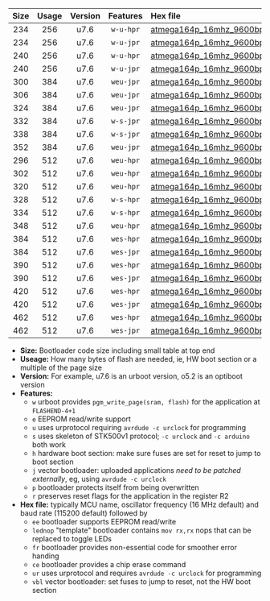 |Size|Usage|Version|Features|Hex file|
|:-:|:-:|:-:|:-:|:--|
|234|256|u7.6|`w-u-hpr`|[atmega164p_16mhz_9600bps_ur.hex](https://raw.githubusercontent.com/stefanrueger/urboot/main//atmega164p_16mhz_9600bps_ur.hex)|
|234|256|u7.6|`w-u-jpr`|[atmega164p_16mhz_9600bps_ur_vbl.hex](https://raw.githubusercontent.com/stefanrueger/urboot/main//atmega164p_16mhz_9600bps_ur_vbl.hex)|
|240|256|u7.6|`w-u-hpr`|[atmega164p_16mhz_9600bps_lednop_ur.hex](https://raw.githubusercontent.com/stefanrueger/urboot/main//atmega164p_16mhz_9600bps_lednop_ur.hex)|
|240|256|u7.6|`w-u-jpr`|[atmega164p_16mhz_9600bps_lednop_ur_vbl.hex](https://raw.githubusercontent.com/stefanrueger/urboot/main//atmega164p_16mhz_9600bps_lednop_ur_vbl.hex)|
|300|384|u7.6|`weu-jpr`|[atmega164p_16mhz_9600bps_ee_ur_vbl.hex](https://raw.githubusercontent.com/stefanrueger/urboot/main//atmega164p_16mhz_9600bps_ee_ur_vbl.hex)|
|306|384|u7.6|`weu-jpr`|[atmega164p_16mhz_9600bps_ee_lednop_ur_vbl.hex](https://raw.githubusercontent.com/stefanrueger/urboot/main//atmega164p_16mhz_9600bps_ee_lednop_ur_vbl.hex)|
|324|384|u7.6|`weu-jpr`|[atmega164p_16mhz_9600bps_ee_lednop_fr_ur_vbl.hex](https://raw.githubusercontent.com/stefanrueger/urboot/main//atmega164p_16mhz_9600bps_ee_lednop_fr_ur_vbl.hex)|
|332|384|u7.6|`w-s-jpr`|[atmega164p_16mhz_9600bps_vbl.hex](https://raw.githubusercontent.com/stefanrueger/urboot/main//atmega164p_16mhz_9600bps_vbl.hex)|
|338|384|u7.6|`w-s-jpr`|[atmega164p_16mhz_9600bps_lednop_vbl.hex](https://raw.githubusercontent.com/stefanrueger/urboot/main//atmega164p_16mhz_9600bps_lednop_vbl.hex)|
|352|384|u7.6|`weu-jpr`|[atmega164p_16mhz_9600bps_ee_lednop_fr_ce_ur_vbl.hex](https://raw.githubusercontent.com/stefanrueger/urboot/main//atmega164p_16mhz_9600bps_ee_lednop_fr_ce_ur_vbl.hex)|
|296|512|u7.6|`weu-hpr`|[atmega164p_16mhz_9600bps_ee_ur.hex](https://raw.githubusercontent.com/stefanrueger/urboot/main//atmega164p_16mhz_9600bps_ee_ur.hex)|
|302|512|u7.6|`weu-hpr`|[atmega164p_16mhz_9600bps_ee_lednop_ur.hex](https://raw.githubusercontent.com/stefanrueger/urboot/main//atmega164p_16mhz_9600bps_ee_lednop_ur.hex)|
|320|512|u7.6|`weu-hpr`|[atmega164p_16mhz_9600bps_ee_lednop_fr_ur.hex](https://raw.githubusercontent.com/stefanrueger/urboot/main//atmega164p_16mhz_9600bps_ee_lednop_fr_ur.hex)|
|328|512|u7.6|`w-s-hpr`|[atmega164p_16mhz_9600bps.hex](https://raw.githubusercontent.com/stefanrueger/urboot/main//atmega164p_16mhz_9600bps.hex)|
|334|512|u7.6|`w-s-hpr`|[atmega164p_16mhz_9600bps_lednop.hex](https://raw.githubusercontent.com/stefanrueger/urboot/main//atmega164p_16mhz_9600bps_lednop.hex)|
|348|512|u7.6|`weu-hpr`|[atmega164p_16mhz_9600bps_ee_lednop_fr_ce_ur.hex](https://raw.githubusercontent.com/stefanrueger/urboot/main//atmega164p_16mhz_9600bps_ee_lednop_fr_ce_ur.hex)|
|384|512|u7.6|`wes-hpr`|[atmega164p_16mhz_9600bps_ee.hex](https://raw.githubusercontent.com/stefanrueger/urboot/main//atmega164p_16mhz_9600bps_ee.hex)|
|384|512|u7.6|`wes-jpr`|[atmega164p_16mhz_9600bps_ee_vbl.hex](https://raw.githubusercontent.com/stefanrueger/urboot/main//atmega164p_16mhz_9600bps_ee_vbl.hex)|
|390|512|u7.6|`wes-hpr`|[atmega164p_16mhz_9600bps_ee_lednop.hex](https://raw.githubusercontent.com/stefanrueger/urboot/main//atmega164p_16mhz_9600bps_ee_lednop.hex)|
|390|512|u7.6|`wes-jpr`|[atmega164p_16mhz_9600bps_ee_lednop_vbl.hex](https://raw.githubusercontent.com/stefanrueger/urboot/main//atmega164p_16mhz_9600bps_ee_lednop_vbl.hex)|
|420|512|u7.6|`wes-hpr`|[atmega164p_16mhz_9600bps_ee_lednop_fr.hex](https://raw.githubusercontent.com/stefanrueger/urboot/main//atmega164p_16mhz_9600bps_ee_lednop_fr.hex)|
|420|512|u7.6|`wes-jpr`|[atmega164p_16mhz_9600bps_ee_lednop_fr_vbl.hex](https://raw.githubusercontent.com/stefanrueger/urboot/main//atmega164p_16mhz_9600bps_ee_lednop_fr_vbl.hex)|
|462|512|u7.6|`wes-hpr`|[atmega164p_16mhz_9600bps_ee_lednop_fr_ce.hex](https://raw.githubusercontent.com/stefanrueger/urboot/main//atmega164p_16mhz_9600bps_ee_lednop_fr_ce.hex)|
|462|512|u7.6|`wes-jpr`|[atmega164p_16mhz_9600bps_ee_lednop_fr_ce_vbl.hex](https://raw.githubusercontent.com/stefanrueger/urboot/main//atmega164p_16mhz_9600bps_ee_lednop_fr_ce_vbl.hex)|

- **Size:** Bootloader code size including small table at top end
- **Useage:** How many bytes of flash are needed, ie, HW boot section or a multiple of the page size
- **Version:** For example, u7.6 is an urboot version, o5.2 is an optiboot version
- **Features:**
  + `w` urboot provides `pgm_write_page(sram, flash)` for the application at `FLASHEND-4+1`
  + `e` EEPROM read/write support
  + `u` uses urprotocol requiring `avrdude -c urclock` for programming
  + `s` uses skeleton of STK500v1 protocol; `-c urclock` and `-c arduino` both work
  + `h` hardware boot section: make sure fuses are set for reset to jump to boot section
  + `j` vector bootloader: uploaded applications *need to be patched externally*, eg, using `avrdude -c urclock`
  + `p` bootloader protects itself from being overwritten
  + `r` preserves reset flags for the application in the register R2
- **Hex file:** typically MCU name, oscillator frequency (16 MHz default) and baud rate (115200 default) followed by
  + `ee` bootloader supports EEPROM read/write
  + `lednop` "template" bootloader contains `mov rx,rx` nops that can be replaced to toggle LEDs
  + `fr` bootloader provides non-essential code for smoother error handing
  + `ce` bootloader provides a chip erase command
  + `ur` uses urprotocol and requires `avrdude -c urclock` for programming
  + `vbl` vector bootloader: set fuses to jump to reset, not the HW boot section
